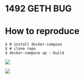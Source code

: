 # 1492 GETH BUG


# How to reproduce
```
$ # install docker-compose
$ # clone repo
$ docker-compose up --build
```

![](https://img.memecdn.com/the-wat-fish_o_1779059.jpg)



![](https://images-na.ssl-images-amazon.com/images/I/51TKoeQJ7QL.jpg)
